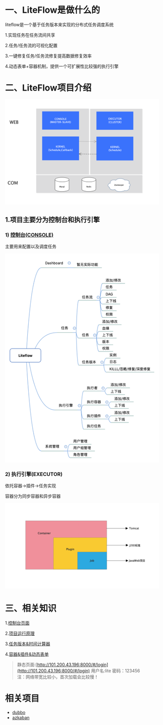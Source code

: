 # 一、LiteFlow是做什么的
liteflow是一个基于任务版本来实现的分布式任务调度系统

1.实现任务在任务流间共享

2.任务/任务流的可视化配置

3.一键修复任务/任务流修复提高数据修复效率

4.动态表单+容器机制，提供一个可扩展性比较强的执行引擎

# 二、LiteFlow项目介绍
![module-struct](./docs/img/module-struct.png "模块图")

## 1.项目主要分为控制台和执行引擎
   ### 1) [控制台(CONSOLE)](./docs/md/console.md)
   主要用来配置以及调度任务
   
   ![instruction](./docs/img/instruction.png "功能介绍")
   
   ### 2) 执行引擎(EXECUTOR)
   
   依托容器->插件->任务实现
   
   容器分为同步容器和异步容器
  
   ![container](./docs/img/container-plugin-job.png "容器")


# 三、相关知识
 1.[控制台页面](docs/md/console.md)

 2.[项目运行原理](docs/md/developer.md)

 3.[任务版本&时间计算器](docs/md/task-version.md)
 
 4.[容器&插件&动态表单](docs/md/container-dynamic-form.md)

> 静态页面:[http://101.200.43.196:8000/#/login](http://101.200.43.196:8000/#/login)
> 用户名:lite 密码：123456  
> 注：网络带宽比较小，首次加载会比较慢！

# 相关项目
- [dubbo](https://github.com/apache/incubator-dubbo)
- [azkaban](https://github.com/azkaban/azkaban)
